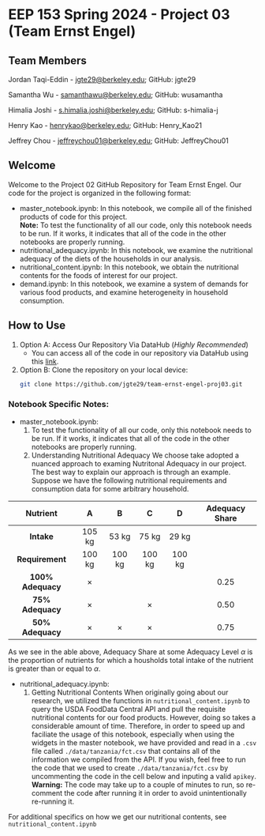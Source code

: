 # EEP 153 Spring 2024 - Project 03 (Team Ernst Engel)

## Team Members
Jordan Taqi-Eddin - jgte29@berkeley.edu; GitHub: jgte29

Samantha Wu - samanthawu@berkeley.edu; GitHub: wusamantha

Himalia Joshi - s.himalia.joshi@berkeley.edu; GitHub: s-himalia-j

Henry Kao - henrykao@berkeley.edu; GitHub: Henry_Kao21

Jeffrey Chou - jeffreychou01@berkeley.edu; GitHub: JeffreyChou01

## Welcome

Welcome to the Project 02 GitHub Repository for Team Ernst Engel. Our code for the project is organized in the following format:
- master_notebook.ipynb: In this notebook, we compile all of the finished products of code for this project. <br>
**Note:** To test the functionality of all our code, only this notebook needs to be run. If it works, it indicates that all of the code in the other notebooks are properly running.
- nutritional_adequacy.ipynb: In this notebook, we examine the nutritional adequacy of the diets of the households in our analysis.
- nutritional_content.ipynb: In this notebook, we obtain the nutritional contents for the foods of interest for our project.
- demand.ipynb: In this notebook, we examine a system of demands for various food products, and examine heterogeneity in household consumption.

## How to Use
1. Option A: Access Our Repository Via DataHub (*Highly Recommended*)
   - You can access all of the code in our repository via DataHub using this [link](https://datahub.berkeley.edu/hub/user-redirect/git-pull?repo=https%3A%2F%2Fgithub.com%2Fjgte29%2Fteam-ernst-engel-proj03.git&urlpath=lab%2Ftree%2Fteam-ernst-engel-proj03.git%2F&branch=main).
2. Option B: Clone the repository on your local device:
   ```bash
   git clone https://github.com/jgte29/team-ernst-engel-proj03.git

### Notebook Specific Notes:
- master_notebook.ipynb:
     1) To test the functionality of all our code, only this notebook needs to be run. If it works, it indicates that all of the code in the other notebooks are properly running.
     2) Understanding Nutritional Adequacy
We choose take adopted a nuanced approach to examing Nutritonal Adequacy in our project. The best way to explain our approach is through an example. Suppose we have the following nutritional requirements and consumption data for some arbitrary household.

| **Nutrient** | A | B | C | D | Adequacy Share
|:-----------:|:----------:|:-----------:|:----------:|:-----------:|:-----------:|
| **Intake** | 105 kg |53 kg|75 kg|29 kg||
| **Requirement** | 100 kg |100 kg|100 kg|100 kg| |
| **100% Adequacy** | $\times$ | | | | 0.25 |
| **75% Adequacy** | $\times$ | | $\times$ | | 0.50 |
| **50% Adequacy** | $\times$ | $\times$ | $\times$ | | 0.75 |

As we see in the able above, Adequacy Share at some Adequacy Level $\alpha$ is the proportion of nutrients for which a housholds total intake of the nutrient is greater than or equal to $\alpha$.
- nutritional_adequacy.ipynb:
     1) Getting Nutritional Contents
When originally going about our research, we utilized the functions in `nutritional_content.ipynb` to query the USDA FoodData Central API and pull the requisite nutritional contents for our food products. However, doing so takes a considerable amount of time. Therefore, in order to speed up and faciliate the usage of this notebook, especially when using the widgets in the master notebook, we have provided and read in a `.csv` file called `./data/tanzania/fct.csv` that contains all of the information we compiled from the API. If you wish, feel free to run the code that we used to create `./data/tanzania/fct.csv` by uncommenting the code in the cell below and inputing a valid `apikey`. <br>
**Warning:** The code may take up to a couple of minutes to run, so re-comment the code after running it in order to avoid unintentionally re-running it.

For additional specifics on how we get our nutritional contents, see `nutritional_content.ipynb`
